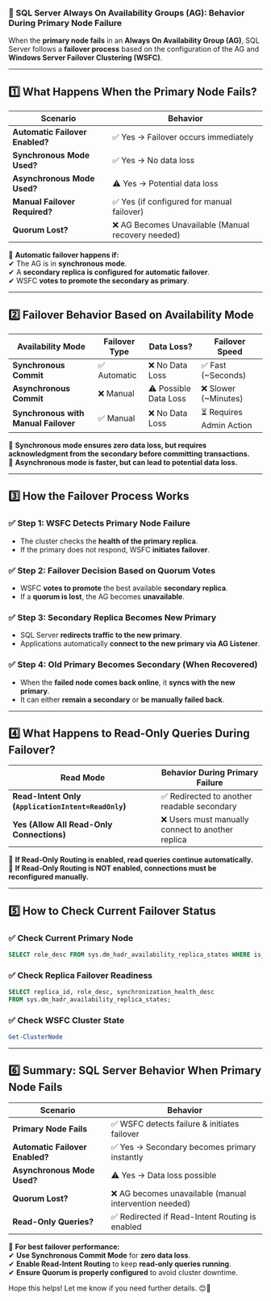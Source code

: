 ### **🔹 SQL Server Always On Availability Groups (AG): Behavior During Primary Node Failure**
When the **primary node fails** in an **Always On Availability Group (AG)**, SQL Server follows a **failover process** based on the configuration of the AG and **Windows Server Failover Clustering (WSFC)**.

---

## **1️⃣ What Happens When the Primary Node Fails?**
| Scenario | **Behavior** |
|----------|-------------|
| **Automatic Failover Enabled?** | ✅ Yes → Failover occurs immediately |
| **Synchronous Mode Used?** | ✅ Yes → No data loss |
| **Asynchronous Mode Used?** | ⚠️ Yes → Potential data loss |
| **Manual Failover Required?** | ✅ Yes (if configured for manual failover) |
| **Quorum Lost?** | ❌ AG Becomes Unavailable (Manual recovery needed) |

🔹 **Automatic failover happens if:**  
✔ The AG is in **synchronous mode**.  
✔ A **secondary replica is configured for automatic failover**.  
✔ WSFC **votes to promote the secondary as primary**.

---

## **2️⃣ Failover Behavior Based on Availability Mode**
| **Availability Mode** | **Failover Type** | **Data Loss?** | **Failover Speed** |
|----------------------|-----------------|------------|-----------------|
| **Synchronous Commit** | ✅ Automatic | ❌ No Data Loss | ✅ Fast (~Seconds) |
| **Asynchronous Commit** | ❌ Manual | ⚠️ Possible Data Loss | ❌ Slower (~Minutes) |
| **Synchronous with Manual Failover** | ✅ Manual | ❌ No Data Loss | ⏳ Requires Admin Action |

🔹 **Synchronous mode ensures zero data loss, but requires acknowledgment from the secondary before committing transactions.**  
🔹 **Asynchronous mode is faster, but can lead to potential data loss.**

---

## **3️⃣ How the Failover Process Works**
### **✅ Step 1: WSFC Detects Primary Node Failure**
- The cluster checks the **health of the primary replica**.
- If the primary does not respond, WSFC **initiates failover**.

### **✅ Step 2: Failover Decision Based on Quorum Votes**
- WSFC **votes to promote** the best available **secondary replica**.
- If a **quorum is lost**, the AG becomes **unavailable**.

### **✅ Step 3: Secondary Replica Becomes New Primary**
- SQL Server **redirects traffic to the new primary**.
- Applications automatically **connect to the new primary via AG Listener**.

### **✅ Step 4: Old Primary Becomes Secondary (When Recovered)**
- When the **failed node comes back online**, it **syncs with the new primary**.
- It can either **remain a secondary** or **be manually failed back**.

---

## **4️⃣ What Happens to Read-Only Queries During Failover?**
| **Read Mode** | **Behavior During Primary Failure** |
|--------------|-----------------------------------|
| **Read-Intent Only (`ApplicationIntent=ReadOnly`)** | ✅ Redirected to another readable secondary |
| **Yes (Allow All Read-Only Connections)** | ❌ Users must manually connect to another replica |

🔹 **If Read-Only Routing is enabled, read queries continue automatically.**  
🔹 **If Read-Only Routing is NOT enabled, connections must be reconfigured manually.**

---

## **5️⃣ How to Check Current Failover Status**
### **✅ Check Current Primary Node**
```sql
SELECT role_desc FROM sys.dm_hadr_availability_replica_states WHERE is_local = 1;
```
### **✅ Check Replica Failover Readiness**
```sql
SELECT replica_id, role_desc, synchronization_health_desc 
FROM sys.dm_hadr_availability_replica_states;
```
### **✅ Check WSFC Cluster State**
```powershell
Get-ClusterNode
```

---

## **6️⃣ Summary: SQL Server Behavior When Primary Node Fails**
| Scenario | **Behavior** |
|----------|-------------|
| **Primary Node Fails** | ✅ WSFC detects failure & initiates failover |
| **Automatic Failover Enabled?** | ✅ Yes → Secondary becomes primary instantly |
| **Asynchronous Mode Used?** | ⚠️ Yes → Data loss possible |
| **Quorum Lost?** | ❌ AG becomes unavailable (manual intervention needed) |
| **Read-Only Queries?** | ✅ Redirected if Read-Intent Routing is enabled |

🚀 **For best failover performance:**  
✔ **Use Synchronous Commit Mode** for **zero data loss**.  
✔ **Enable Read-Intent Routing** to keep **read-only queries running**.  
✔ **Ensure Quorum is properly configured** to avoid cluster downtime.  

Hope this helps! Let me know if you need further details. 😊🚀
